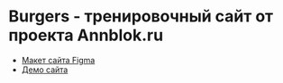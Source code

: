 # Burgers - тренировочный сайт от проекта Annblok.ru

* [Макет сайта Figma](https://www.figma.com/file/Ve23tVd6agiRPC7f9YH2Py/Burgers-Menu-Responsive-(Copy)?node-id=0%3A99)
* [Демо сайта](https://notcroks.github.io/Module01-Burger/menu.html)